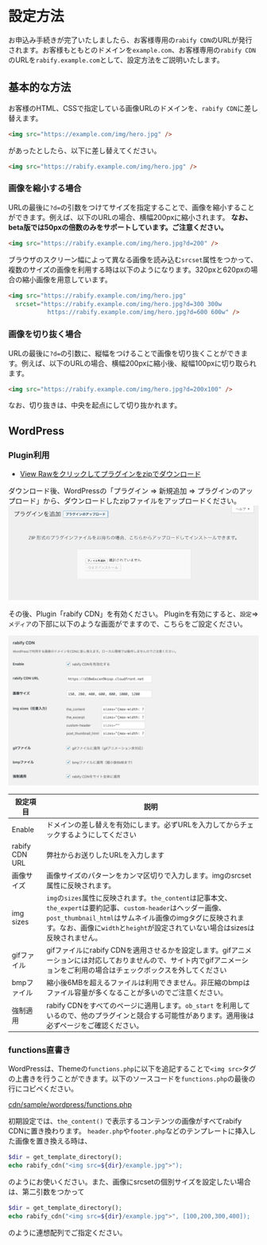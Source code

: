# 設定方法
お申込み手続きが完了いたしましたら、お客様専用の`rabify CDN`のURLが発行されます。お客様もともとのドメインを`example.com`、お客様専用の`rabify CDN`のURLを`rabify.example.com`として、設定方法をご説明いたします。

## 基本的な方法
お客様のHTML、CSSで指定している画像URLのドメインを、`rabify CDN`に差し替えます。

```HTML
<img src="https://example.com/img/hero.jpg" />
```

があったとしたら、以下に差し替えてください。

```HTML
<img src="https://rabify.example.com/img/hero.jpg" />
```

### 画像を縮小する場合
URLの最後に`?d=`の引数をつけてサイズを指定することで、画像を縮小することができます。例えば、以下のURLの場合、横幅200pxに縮小されます。 __なお、beta版では50pxの倍数のみをサポートしています。ご注意ください。__

```HTML
<img src="https://rabify.example.com/img/hero.jpg?d=200" />
```

ブラウザのスクリーン幅によって異なる画像を読み込む`srcset`属性をつかって、複数のサイズの画像を利用する時は以下のようになります。320pxと620pxの場合の縮小画像を用意しています。


```HTML
<img src="https://rabify.example.com/img/hero.jpg"
  srcset="https://rabify.example.com/img/hero.jpg?d=300 300w
           https://rabify.example.com/img/hero.jpg?d=600 600w" />
```

### 画像を切り抜く場合
URLの最後に`?d=`の引数に、縦幅をつけることで画像を切り抜くことができます。例えば、以下のURLの場合、横幅200pxに縮小後、縦幅100pxに切り取られます。

```HTML
<img src="https://rabify.example.com/img/hero.jpg?d=200x100" />
```

なお、切り抜きは、中央を起点にして切り抜かれます。

## WordPress
### Plugin利用
- [View Rawをクリックしてプラグインをzipでダウンロード](https://github.com/rabify/cdn/blob/master/sample/wordpress/rabify_cdn.zip)

ダウンロード後、WordPressの「プラグイン => 新規追加 => プラグインのアップロード」から、ダウンロードしたzipファイルをアップロードください。
![rabify CDN Plugin画面](../images/add_plugin.png)

その後、Plugin「rabify CDN」を有効ください。
Pluginを有効にすると、`設定`=>`メディア`の下部に以下のような画面がでますので、こちらをご設定ください。

![rabify CDN Plugin画面](../images/plugin.png)


| 設定項目 | 説明 |
|---|---|
| Enable | ドメインの差し替えを有効にします。必ずURLを入力してからチェックするようにしてください |
| rabify CDN URL | 弊社からお送りしたURLを入力します |
| 画像サイズ | 画像サイズのパターンをカンマ区切りで入力します。imgのsrcset属性に反映されます。 |
| img sizes | `img`の`sizes`属性に反映されます。`the_content`は記事本文、`the_expert`は要約記事、`custom-header`はヘッダー画像、`post_thumbnail_html`はサムネイル画像のimgタグに反映されます。なお、画像に`width`と`height`が設定されていない場合はsizesは反映されません。 |
| gifファイル | gifファイルにrabify CDNを適用させるかを設定します。gifアニメーションには対応しておりませんので、サイト内でgifアニメーションをご利用の場合はチェックボックスを外してください |
| bmpファイル | 縮小後6MBを超えるファイルは利用できません。非圧縮のbmpはファイル容量が多くなることが多いのでご注意ください。 |
| 強制適用 | rabify CDNをすべてのページに適用します。`ob_start` を利用しているので、他のプラグインと競合する可能性があります。適用後は必ずページをご確認ください。 |


### functions直書き
WordPressは、Themeの`functions.php`に以下を追記することで`<img src>`タグの上書きを行うことができます。以下のソースコードを`functions.php`の最後の行にコピペください。

[cdn/sample/wordpress/functions.php](https://github.com/rabify/cdn/blob/master/sample/wordpress/functions.php)

初期設定では、`the_content()` で表示するコンテンツの画像がすべてrabify CDNに置き換わります。
`header.php`や`footer.php`などのテンプレートに挿入した画像を置き換える時は、

```php
$dir = get_template_directory();
echo rabify_cdn("<img src=${dir}/example.jpg">");
```

のようにお使いください。また、画像にsrcsetの個別サイズを設定したい場合は、第二引数をつかって

```php
$dir = get_template_directory();
echo rabify_cdn("<img src=${dir}/example.jpg">", [100,200,300,400]);
```

のように連想配列でご指定ください。